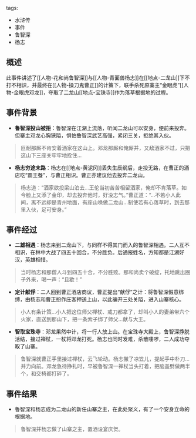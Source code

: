 tags:
  - 水浒传
  - 事件
  - 鲁智深
  - 杨志

## 概述
此事件讲述了[[人物-花和尚鲁智深]]与[[人物-青面兽杨志]]在[[地点-二龙山]]下不打不相识，并最终在[[人物-操刀鬼曹正]]的计策下，联手杀死原寨主“金眼虎”[[人物-金眼虎邓龙]]，夺取了二龙山[[地点-宝珠寺]]作为落草根据地的过程。

## 事件背景
- **鲁智深投山被拒**：鲁智深在江湖上流落，听闻二龙山可以安身，便前来投奔。但寨主邓龙心胸狭隘，惧怕鲁智深武艺高强，紧闭三关，拒绝其入伙。
> 叵耐那厮不肯安着洒家在这山上。邓龙那厮和俺厮并，又敌洒家不过，只把这山下三座关牢牢地拴住...

- **杨志穷途末路**：杨志在[[地点-黄泥冈]]丢失生辰纲后，走投无路，在曹正的酒店吃“霸王餐”，与曹正相识。曹正亦建议他去投奔二龙山。
> 杨志道：“洒家欲投梁山泊去...王伦当初苦苦相留洒家，俺却不肯落草。如今脸上又添了金印，却去投奔他时，好没志气。”曹正道：“...不若小人此间，离不远却是青州地面，有座山唤做二龙山...制使若有心落草时，到去那里入伙，足可安身。”

## 事件经过
- **二雄相遇**：杨志来到二龙山下，与同样不得其门而入的鲁智深相遇。二人互不相识，在林中大战了四五十回合，不分胜负。后通报姓名，方知都是江湖好汉，英雄相惜。
> 当时杨志和那僧人斗到四五十合，不分胜败。那和尚卖个破绽，托地跳出圈子外来，喝一声：“且歇！”

- **定计献俘**：二人回到曹正酒店商议，曹正提出“献俘”之计：将鲁智深假意绑缚，由杨志和曹正扮作庄客押送上山，以此骗开三处关隘，进入山寨核心。
> 小人有条计策...小人把这位师父禅杖、戒刀都拿了，却叫小人的妻弟带六个火家，直送到那山下，把一条索子绑了师父...献与大王。

- **智取宝珠寺**：邓龙果然中计，将一行人放上山。在宝珠寺大殿上，鲁智深挣脱活结，接过禅杖，一杖将邓龙打死。杨志也同时发难，杀散喽啰，二人成功夺取了山寨。
> 鲁智深就曹正手里接过禅杖，云飞轮动。杨志撇了凉笠儿，提起手中朴刀...并力向前。邓龙急待挣扎时，早被鲁智深一禅杖当头打着，把脑盖劈做两半个，和交椅都打碎了。

## 事件结果
- 鲁智深和杨志成为二龙山的新任山寨之主，在此处聚义，有了一个安身立命的根据地。
> 鲁智深并杨志做了山寨之主，置酒设宴庆贺。
